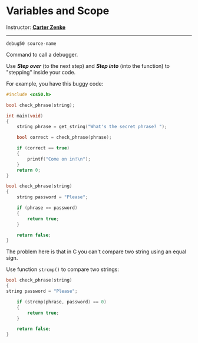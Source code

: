 # Variables and Scope

Instructor: [**Carter Zenke**](https://github.com/carterzenke)

---

```commandline
debug50 source-name
```

Command to call a debugger.

Use **_Step over_** (to the next step) and **_Step into_** (into the function)  to "stepping" inside your code.

For example, you have this buggy code:

```c
#include <cs50.h>

bool check_phrase(string);

int main(void)
{
    string phrase = get_string("What's the secret phrase? ");

    bool correct = check_phrase(phrase);

    if (correct == true)
    {
        printf("Come on in!\n");
    }
    return 0;
}

bool check_phrase(string)
{
    string password = "Please";

    if (phrase == password)
    {
        return true;
    }

    return false;
}
```

The problem here is that in C you can't compare two string using an equal sign.

Use function ```strcmp()``` to compare two strings:

```c
bool check_phrase(string)
{
string password = "Please";

    if (strcmp(phrase, password) == 0)
    {
        return true;
    }

    return false;
}
```